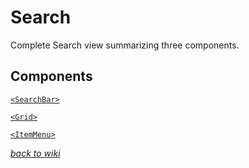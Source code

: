 # Search
Complete Search view summarizing three components.

## Components
[`<SearchBar>`](../components/SearchBar.md)

[`<Grid>`](../components/Grid.md)

[`<ItemMenu>`](../components/ItemMenu.md)

[_back to wiki_](./)
